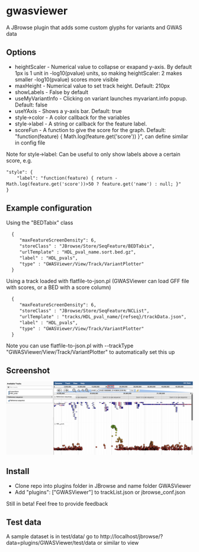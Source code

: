 # gwasviewer

A JBrowse plugin that adds some custom glyphs for variants and GWAS data


## Options

* heightScaler - Numerical value to collapse or exapand y-axis. By default 1px is 1 unit in -log10(pvalue) units, so making heightScaler: 2 makes smaller -log10(pvalue) scores more visible
* maxHeight - Numerical value to set track height. Default: 210px
* showLabels - False by default
* useMyVariantInfo - Clicking on variant launches myvariant.info popup. Default: false
* useYAxis - Shows a y-axis bar. Default: true
* style->color - A color callback for the variables
* style->label - A string or callback for the feature label.
* scoreFun - A function to give the score for the graph. Default: "function(feature) { Math.log(feature.get('score')) }", can define similar in config file

Note for style->label: Can be useful to only show labels above a certain score, e.g. 

    "style": {
        "label": "function(feature) { return -Math.log(feature.get('score'))>50 ? feature.get('name') : null; }"
    }


## Example configuration

Using the "BEDTabix" class


      {
         "maxFeatureScreenDensity": 6,
         "storeClass" : "JBrowse/Store/SeqFeature/BEDTabix",
         "urlTemplate" : "HDL_pval_name.sort.bed.gz",
         "label" : "HDL_pvals",
         "type" : "GWASViewer/View/Track/VariantPlotter"
      }

Using a track loaded with flatfile-to-json.pl (GWASViewer can load GFF file with scores, or a BED with a score column)

      {
         "maxFeatureScreenDensity": 6,
         "storeClass" : "JBrowse/Store/SeqFeature/NCList",
         "urlTemplate" : "tracks/HDL_pval_name/{refseq}/trackData.json",
         "label" : "HDL_pvals",
         "type" : "GWASViewer/View/Track/VariantPlotter"
      }

Note you can use flatfile-to-json.pl with --trackType "GWASViewer/View/Track/VariantPlotter" to automatically set this up

## Screenshot

![](img/plotter.png)



## Install

- Clone repo into plugins folder in JBrowse and name folder GWASViewer
- Add "plugins": ["GWASViewer"] to trackList.json or jbrowse_conf.json


Still in beta! Feel free to provide feedback

## Test data

A sample dataset is in test/data/ go to http://localhost/jbrowse/?data=plugins/GWASViewer/test/data or similar to view
